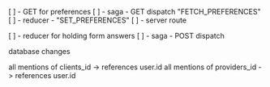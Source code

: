 [ ] - GET for preferences
    [ ] - saga - GET dispatch "FETCH_PREFERENCES"
    [ ] - reducer - "SET_PREFERENCES"
    [ ] - server route


[ ] - reducer for holding form answers
    [ ] - saga - POST dispatch


database changes

all mentions of clients_id -> references user.id
all mentions of providers_id -> references user.id